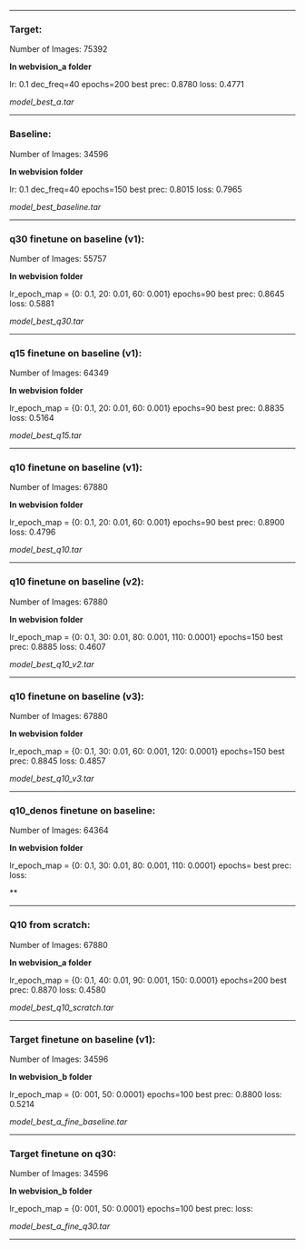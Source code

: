 -----------------------
### Target:
Number of Images: 75392

**In webvision_a folder**

lr: 0.1
dec_freq=40
epochs=200
best prec: 0.8780
loss: 0.4771

*model_best_a.tar*

-----------------------

### Baseline:
Number of Images: 34596

**In webvision folder**

lr: 0.1
dec_freq=40
epochs=150
best prec: 0.8015
loss: 0.7965

*model_best_baseline.tar*

-----------------------
### q30 finetune on baseline (v1):
Number of Images: 55757

**In webvision folder**

lr_epoch_map = {0: 0.1, 20: 0.01, 60: 0.001}
epochs=90
best prec: 0.8645
loss: 0.5881

*model_best_q30.tar*

-----------------------
### q15 finetune on baseline (v1):
Number of Images: 64349

**In webvision folder**

lr_epoch_map = {0: 0.1, 20: 0.01, 60: 0.001}
epochs=90
best prec: 0.8835
loss: 0.5164

*model_best_q15.tar*

-----------------------
### q10 finetune on baseline (v1):
Number of Images: 67880

**In webvision folder**

lr_epoch_map = {0: 0.1, 20: 0.01, 60: 0.001}
epochs=90
best prec: 0.8900
loss: 0.4796

*model_best_q10.tar*

-----------------------
### q10 finetune on baseline (v2):
Number of Images: 67880

**In webvision folder**

lr_epoch_map = {0: 0.1, 30: 0.01, 80: 0.001, 110: 0.0001}
epochs=150
best prec: 0.8885
loss: 0.4607

*model_best_q10_v2.tar*


-----------------------
### q10 finetune on baseline (v3):
Number of Images: 67880

**In webvision folder**

lr_epoch_map = {0: 0.1, 30: 0.01, 60: 0.001, 120: 0.0001}
epochs=150
best prec: 0.8845
loss: 0.4857

*model_best_q10_v3.tar*

-----------------------
### q10_denos finetune on baseline:
Number of Images: 64364

**In webvision folder**

lr_epoch_map = {0: 0.1, 30: 0.01, 80: 0.001, 110: 0.0001}
epochs=
best prec: 
loss: 

**

-----------------------

### Q10 from scratch:
Number of Images: 67880

**In webvision_a folder**

lr_epoch_map = {0: 0.1, 40: 0.01, 90: 0.001, 150: 0.0001}
epochs=200
best prec: 0.8870
loss: 0.4580

*model_best_q10_scratch.tar*

-----------------------
### Target finetune on baseline (v1):
Number of Images: 34596

**In webvision_b folder**

lr_epoch_map = {0: 001, 50: 0.0001}
epochs=100
best prec: 0.8800
loss: 0.5214

*model_best_a_fine_baseline.tar*

-----------------------
### Target finetune on q30:
Number of Images: 34596

**In webvision_b folder**

lr_epoch_map = {0: 001, 50: 0.0001}
epochs=100
best prec:
loss:

*model_best_a_fine_q30.tar*

-----------------------



